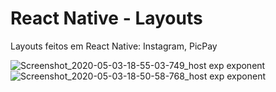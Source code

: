 # React Native - Layouts
Layouts feitos em React Native: Instagram, PicPay

![Screenshot_2020-05-03-18-55-03-749_host exp exponent](https://user-images.githubusercontent.com/42494117/82277245-bcfe1d80-995d-11ea-8ff0-3a121f15513e.jpg)
![Screenshot_2020-05-03-18-50-58-768_host exp exponent](https://user-images.githubusercontent.com/42494117/82277233-b8d20000-995d-11ea-925a-0ef3034add26.jpg)
